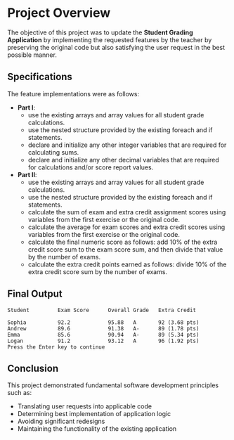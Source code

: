 # Project Overview

The objective of this project was to update the **Student Grading Application** by implementing the requested features by the teacher by preserving the original code but also satisfying the user request in the best possible manner.

## Specifications

The feature implementations were as follows:
- **Part I**:
    - use the existing arrays and array values for all student grade calculations.
    - use the nested structure provided by the existing foreach and if statements.
    - declare and initialize any other integer variables that are required for calculating sums.
    - declare and initialize any other decimal variables that are required for calculations and/or score report values.
- **Part II**:
    - use the existing arrays and array values for all student grade calculations.
    - use the nested structure provided by the existing foreach and if statements.
    - calculate the sum of exam and extra credit assignment scores using variables from the first exercise or the original code.
    - calculate the average for exam scores and extra credit scores using variables from the first exercise or the original code.
    - calculate the final numeric score as follows: add 10% of the extra credit score sum to the exam score sum, and then divide that value by the number of exams.
    - calculate the extra credit points earned as follows: divide 10% of the extra credit score sum by the number of exams.

## Final Output

```
Student         Exam Score      Overall Grade   Extra Credit

Sophia          92.2            95.88   A       92 (3.68 pts)
Andrew          89.6            91.38   A-      89 (1.78 pts)
Emma            85.6            90.94   A-      89 (5.34 pts)
Logan           91.2            93.12   A       96 (1.92 pts)
Press the Enter key to continue
```

## Conclusion

This project demonstrated fundamental software development principles such as:
- Translating user requests into applicable code
- Determining best implementation of application logic
- Avoiding significant redesigns
- Maintaining the functionality of the existing application